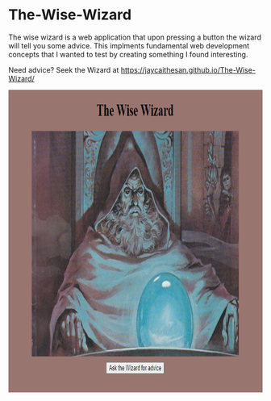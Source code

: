 # The-Wise-Wizard
The wise wizard is a web application that upon pressing a button the wizard will tell you some advice. This implments fundamental web development concepts that I wanted to test by creating something I found interesting.

Need advice? Seek the Wizard at https://jaycaithesan.github.io/The-Wise-Wizard/


<div>
    <img src =s193.png width = "800" height ="600">
</div>
